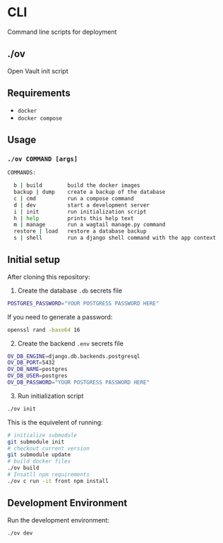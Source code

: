 # CLI

Command line scripts for deployment

## ./ov

Open Vault init script

## Requirements

- `docker`
- `docker compose`

## Usage

### `./ov COMMAND [args]`

```bash
COMMANDS:

  b | build        build the docker images
  backup | dump    create a backup of the database
  c | cmd          run a compose command
  d | dev          start a development server
  i | init         run initialization script
  h | help         prints this help text
  m | manage       run a wagtail manage.py command
  restore | load   restore a database backup
  s | shell        run a django shell command with the app context
```

## Initial setup

After cloning this repository:

1. Create the database `.db` secrets file

```bash
POSTGRES_PASSWORD="YOUR POSTGRESS PASSWORD HERE"
```

If you need to generate a password:

```bash
openssl rand -base64 16
```

2. Create the backend `.env` secrets file

```bash
OV_DB_ENGINE=django.db.backends.postgresql
OV_DB_PORT=5432
OV_DB_NAME=postgres
OV_DB_USER=postgres
OV_DB_PASSWORD="YOUR POSTGRESS PASSWORD HERE"
```

3. Run initialization script

```bash
./ov init
```

This is the equivelent of running:

```bash
# initialize submodule
git submodule init
# checkout current version
git submodule update
# build docker files
./ov build
# Insatll npm requirements
./ov c run -it front npm install
```

## Development Environment

Run the development environment:

```bash
./ov dev
```
